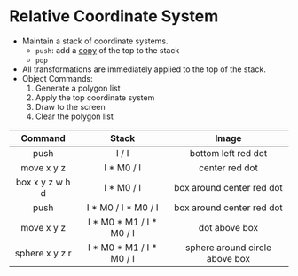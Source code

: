# Relative Coordinate System

- Maintain a stack of coordinate systems.
  - ```push```: add a <u>copy</u> of the top to the stack
  - ```pop```
- All transformations are immediately applied to the top of the stack.
- Object Commands:
  1. Generate a polygon list
  2. Apply the top coordinate system
  3. Draw to the screen
  4. Clear the polygon list

|     Command     |          Stack           |             Image              |
| :-------------: | :----------------------: | :----------------------------: |
|      push       |          I / I           |      bottom left red dot       |
|   move x y z    |        I * M0 / I        |         center red dot         |
| box x y z w h d |        I * M0 / I        |   box around center red dot    |
|      push       |   I * M0 / I * M0 / I    |   box around center red dot    |
|   move x y z    | I * M0 * M1 / I * M0 / I |         dot above box          |
| sphere x y z r  | I * M0 * M1 / I * M0 / I | sphere around circle above box |


